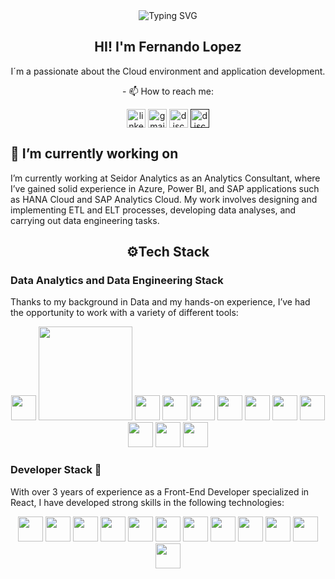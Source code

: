 
<div align="center">
  <img src="https://readme-typing-svg.demolab.com?font=Fira+Code&size=26&duration=4000&pause=1000&color=4C64F7&center=true&vCenter=true&width=435&lines=Data+Engineering;Front-end+Developer"        alt="Typing SVG" />
  <h2> HI! I'm Fernando Lopez </h2>
  <p>  I´m a passionate about the Cloud environment and application development.  </p>
  <p> - 📫 How to reach me: </p>
  <a href="https://www.linkedin.com/in/fernandolopez-/" target="blank"><img align="center" src="https://user-images.githubusercontent.com/88904952/234979284-68c11d7f-1acc-4f0c-ac78-044e1037d7b0.png" alt="linkedin" height="30" width="30" /></a>
  <a href="fernandolopezcontact1@gmail.com" target="blank"><img align="center" src="https://skillicons.dev/icons?i=gmail&perline=14" alt="gmail" height="30" width="30"  /></a>
  <a href="https://www.instagram.com/feernlopez" target="blank"><img align="center"src="https://github.com/user-attachments/assets/cbadc4b6-b2ec-4350-af83-2085f2226c6f"alt="discord" height="30" width="30" /></a>
  <a href="" target="blank"><img align="center" src="https://user-images.githubusercontent.com/88904952/234982627-019fd336-6248-453c-9b05-97c13fd1d207.png" alt="discord" height="30" width="30" /></a>
</div>

<div>
  <h2>🔭 I’m currently working on</h2>
  <p>
    I’m currently working at Seidor Analytics as an Analytics Consultant, where I’ve gained solid experience in Azure, Power BI, and SAP applications such as HANA Cloud and SAP Analytics        Cloud. My work involves designing and implementing ETL and ELT processes, developing data analyses, and carrying out data engineering tasks.
  </p>
</div>

<div>
  <h2 align="center">⚙️Tech Stack</h2>
  <div      
    align="center"
    display="flex">
    <h3 align="start">  Data Analytics and Data Engineering Stack  </h3>
      <p align="start"> Thanks to my background in Data and my hands-on experience, I’ve had the opportunity to work with a variety of different tools: </p>
      <img src="https://img.shields.io/badge/Python-3776AB?logo=python&logoColor=fff" height="40" />
      <img src="https://custom-icon-badges.demolab.com/badge/Microsoft%20Azure-fff?logo=msazure&logoColor=0089D6" height="150"/>
      <img src="https://custom-icon-badges.demolab.com/badge/Microsoft%20SQL%20Server-CC2927?logo=mssqlserver-white&logoColor=white" height="40" />
      <img src="https://img.shields.io/badge/SAP HANA-0FAAFF?logo=sap&logoColor=fff" height="40" />
      <img src="https://img.shields.io/badge/Pandas-150458?logo=pandas&logoColor=fff" height="40" />
      <img src="https://custom-icon-badges.demolab.com/badge/Matplotlib-71D291?logo=matplotlib&logoColor=fff" height="40" />
      <img src="https://img.shields.io/badge/-scikit--learn-%23F7931E?logo=scikit-learn&logoColor=white" height="40" />
      <img src="https://img.shields.io/badge/Apache%20Spark-E25A1C?logo=apachespark&logoColor=fff" height="40" />
          <img src="https://img.shields.io/badge/Jupyter%20-%23F37626.svg?logo=Jupyter&logoColor=white" height="40" />
      <img src="https://custom-icon-badges.demolab.com/badge/Power%20BI-F1C912?logo=power-bi&logoColor=fff" height="40" />
      <img src="https://img.shields.io/badge/SAP%20Analytics%20Cloud-002C66?logo=sap&logoColor=fff" height="40" />
      <img src="https://img.shields.io/badge/Microsoft%20Excel%20-%2334A853.svg?logo=google%20sheets&logoColor=white" height="40" />
  </div>
  <div
    align="center"
    display="flex">
    <h3 align="start"> Developer Stack 🔨 </h3>
    <p align="start"> With over 3 years of experience as a Front-End Developer specialized in React, I have developed strong skills in the following technologies: </p>
    <img src="https://img.shields.io/badge/JavaScript-F7DF1E?logo=javascript&logoColor=000" height="40" /> 
    <img src="https://img.shields.io/badge/TypeScript-3178C6?logo=typescript&logoColor=fff" height="40" />
    <img src="https://custom-icon-badges.demolab.com/badge/AWS-%23FF9900.svg?logo=aws&logoColor=000" height="40" />
    <img src="https://img.shields.io/badge/React-%2320232a.svg?logo=react&logoColor=%2361DAFB" height="40" />
    <img src="https://img.shields.io/badge/MongoDB-%234ea94b.svg?logo=mongodb&logoColor=white" height="40" />
    <img src="https://img.shields.io/badge/Next.js-black?logo=next.js&logoColor=white" height="40" />
    <img src="https://img.shields.io/badge/Postman-FF6C37?logo=postman&logoColor=white" height="40" />
    <img src="https://img.shields.io/badge/Three.js-000?logo=threedotjs&logoColor=fff" height="40" />
    <img src="https://img.shields.io/badge/Tailwind%20CSS-%2338B2AC.svg?logo=tailwind-css&logoColor=white" height="40" />
    <img src="https://img.shields.io/badge/HTML-%23E34F26.svg?logo=html5&logoColor=white" height="40" />
    <img src="https://img.shields.io/badge/Git-F05032?logo=git&logoColor=fff" height="40" />
    <img src="https://img.shields.io/badge/JSON-000?logo=json&logoColor=fff" height="40" />
  </div>
</div>
<!--<img src="https://skillicons.dev/icons?i=js,ts,react,nodejs,nextjs,tailwind,mongodb,threejs,git,html,css,postman,vscode&perline=14" /> -->
